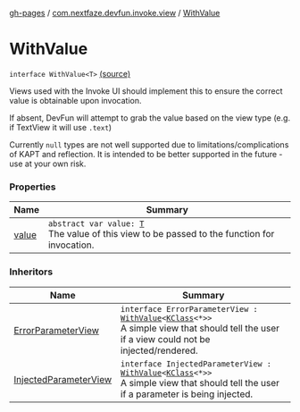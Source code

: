 [gh-pages](../../index.md) / [com.nextfaze.devfun.invoke.view](../index.md) / [WithValue](./index.md)

# WithValue

`interface WithValue<T>` [(source)](https://github.com/NextFaze/dev-fun/tree/master/devfun/src/main/java/com/nextfaze/devfun/invoke/view/ParameterView.kt#L18)

Views used with the Invoke UI should implement this to ensure the correct value is obtainable upon invocation.

If absent, DevFun will attempt to grab the value based on the view type (e.g. if TextView it will use `.text`)

Currently `null` types are not well supported due to limitations/complications of KAPT and reflection. It is intended
to be better supported in the future - use at your own risk.

### Properties

| Name | Summary |
|---|---|
| [value](value.md) | `abstract var value: `[`T`](index.md#T)<br>The value of this view to be passed to the function for invocation. |

### Inheritors

| Name | Summary |
|---|---|
| [ErrorParameterView](../../com.nextfaze.devfun.invoke.view.simple/-error-parameter-view.md) | `interface ErrorParameterView : `[`WithValue`](./index.md)`<`[`KClass`](https://kotlinlang.org/api/latest/jvm/stdlib/kotlin.reflect/-k-class/index.html)`<*>>`<br>A simple view that should tell the user if a view could not be injected/rendered. |
| [InjectedParameterView](../../com.nextfaze.devfun.invoke.view.simple/-injected-parameter-view.md) | `interface InjectedParameterView : `[`WithValue`](./index.md)`<`[`KClass`](https://kotlinlang.org/api/latest/jvm/stdlib/kotlin.reflect/-k-class/index.html)`<*>>`<br>A simple view that should tell the user if a parameter is being injected. |
